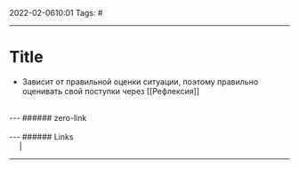 2022-02-0610:01
Tags: #

---
# Title
- Зависит от правильной оценки ситуации, поэтому правильно оценивать свой поступки через [[Рефлексия]]
</br>
---
###### zero-link </br>

</br>
---
###### Links </br>
 &emsp; | &emsp; 


---